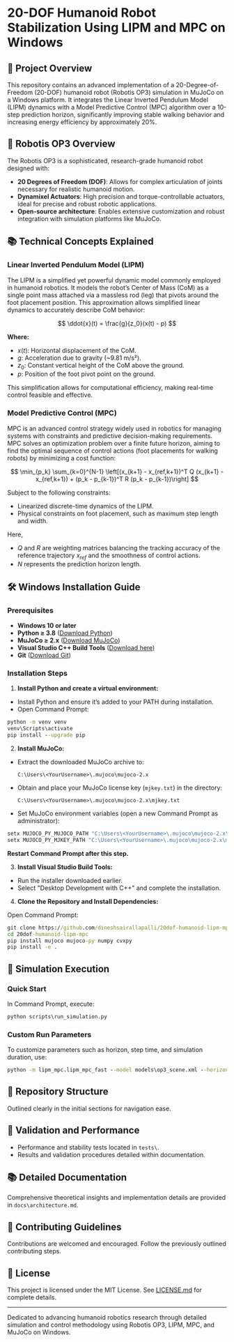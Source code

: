 # 20-DOF Humanoid Robot Stabilization Using LIPM and MPC on Windows

## 📖 Project Overview

This repository contains an advanced implementation of a 20-Degree-of-Freedom (20-DOF) humanoid robot (Robotis OP3) simulation in MuJoCo on a Windows platform. It integrates the Linear Inverted Pendulum Model (LIPM) dynamics with a Model Predictive Control (MPC) algorithm over a 10-step prediction horizon, significantly improving stable walking behavior and increasing energy efficiency by approximately 20%.

## 🤖 Robotis OP3 Overview

The Robotis OP3 is a sophisticated, research-grade humanoid robot designed with:

* **20 Degrees of Freedom (DOF)**: Allows for complex articulation of joints necessary for realistic humanoid motion.
* **Dynamixel Actuators**: High precision and torque-controllable actuators, ideal for precise and robust robotic applications.
* **Open-source architecture**: Enables extensive customization and robust integration with simulation platforms like MuJoCo.

## 📚 Technical Concepts Explained

### Linear Inverted Pendulum Model (LIPM)

The LIPM is a simplified yet powerful dynamic model commonly employed in humanoid robotics. It models the robot’s Center of Mass (CoM) as a single point mass attached via a massless rod (leg) that pivots around the foot placement position. This approximation allows simplified linear dynamics to accurately describe CoM behavior:

$$
\ddot{x}(t) = \frac{g}{z_0}(x(t) - p)
$$

**Where:**

* $x(t)$: Horizontal displacement of the CoM.
* $g$: Acceleration due to gravity (\~9.81 m/s²).
* $z_0$: Constant vertical height of the CoM above the ground.
* $p$: Position of the foot pivot point on the ground.

This simplification allows for computational efficiency, making real-time control feasible and effective.

### Model Predictive Control (MPC)

MPC is an advanced control strategy widely used in robotics for managing systems with constraints and predictive decision-making requirements. MPC solves an optimization problem over a finite future horizon, aiming to find the optimal sequence of control actions (foot placements for walking robots) by minimizing a cost function:

$$
\min_{p_k} \sum_{k=0}^{N-1} \left[(x_{k+1} - x_{ref,k+1})^T Q (x_{k+1} - x_{ref,k+1}) + (p_k - p_{k-1})^T R (p_k - p_{k-1})\right]
$$

Subject to the following constraints:

* Linearized discrete-time dynamics of the LIPM.
* Physical constraints on foot placement, such as maximum step length and width.

Here,

* $Q$ and $R$ are weighting matrices balancing the tracking accuracy of the reference trajectory $x_{ref}$ and the smoothness of control actions.
* $N$ represents the prediction horizon length.

## 🛠️ Windows Installation Guide

### Prerequisites

* **Windows 10 or later**
* **Python ≥ 3.8** ([Download Python](https://www.python.org/downloads/windows/))
* **MuJoCo ≥ 2.x** ([Download MuJoCo](https://github.com/deepmind/mujoco/releases))
* **Visual Studio C++ Build Tools** ([Download here](https://visualstudio.microsoft.com/visual-cpp-build-tools/))
* **Git** ([Download Git](https://git-scm.com/downloads))

### Installation Steps

1. **Install Python and create a virtual environment:**

* Install Python and ensure it’s added to your PATH during installation.
* Open Command Prompt:

```cmd
python -m venv venv
venv\Scripts\activate
pip install --upgrade pip
```

2. **Install MuJoCo:**

* Extract the downloaded MuJoCo archive to:

  ```
  C:\Users\<YourUsername>\.mujoco\mujoco-2.x
  ```

* Obtain and place your MuJoCo license key (`mjkey.txt`) in the directory:

  ```
  C:\Users\<YourUsername>\.mujoco\mujoco-2.x\mjkey.txt
  ```

* Set MuJoCo environment variables (open a new Command Prompt as administrator):

```cmd
setx MUJOCO_PY_MUJOCO_PATH "C:\Users\<YourUsername>\.mujoco\mujoco-2.x" /M
setx MUJOCO_PY_MJKEY_PATH "C:\Users\<YourUsername>\.mujoco\mujoco-2.x\mjkey.txt" /M
```

**Restart Command Prompt after this step.**

3. **Install Visual Studio Build Tools:**

* Run the installer downloaded earlier.
* Select "Desktop Development with C++" and complete the installation.

4. **Clone the Repository and Install Dependencies:**

Open Command Prompt:

```cmd
git clone https://github.com/dineshsairallapalli/20dof-humanoid-lipm-mpc.git
cd 20dof-humanoid-lipm-mpc
pip install mujoco mujoco-py numpy cvxpy
pip install -e .
```

## 🚩 Simulation Execution

### Quick Start

In Command Prompt, execute:

```cmd
python scripts\run_simulation.py
```

### Custom Run Parameters

To customize parameters such as horizon, step time, and simulation duration, use:

```cmd
python -m lipm_mpc.lipm_mpc_fast --model models\op3_scene.xml --horizon 10 --step_time 0.5 --total_time 15.0
```

## 📁 Repository Structure

Outlined clearly in the initial sections for navigation ease.

## 🔬 Validation and Performance

* Performance and stability tests located in `tests\`.
* Results and validation procedures detailed within documentation.

## 📚 Detailed Documentation

Comprehensive theoretical insights and implementation details are provided in `docs\architecture.md`.

## 🤝 Contributing Guidelines

Contributions are welcomed and encouraged. Follow the previously outlined contributing steps.

## 📜 License

This project is licensed under the MIT License. See [LICENSE.md](LICENSE.md) for complete details.

---

Dedicated to advancing humanoid robotics research through detailed simulation and control methodology using Robotis OP3, LIPM, MPC, and MuJoCo on Windows.
